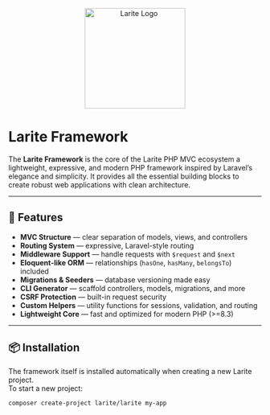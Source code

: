 <p align="center">
  <img src="https://larite.dev/public/images/logo/larite.jpg" width="200" alt="Larite Logo">
</p>

# Larite Framework

The **Larite Framework** is the core of the Larite PHP MVC ecosystem  a lightweight, expressive, and modern PHP framework inspired by Laravel’s elegance and simplicity. It provides all the essential building blocks to create robust web applications with clean architecture.

---

## 🚀 Features

- **MVC Structure** — clear separation of models, views, and controllers
- **Routing System** — expressive, Laravel-style routing
- **Middleware Support** — handle requests with `$request` and `$next`
- **Eloquent-like ORM** — relationships (`hasOne`, `hasMany`, `belongsTo`) included
- **Migrations & Seeders** — database versioning made easy
- **CLI Generator** — scaffold controllers, models, migrations, and more
- **CSRF Protection** — built-in request security
- **Custom Helpers** — utility functions for sessions, validation, and routing
- **Lightweight Core** — fast and optimized for modern PHP (>=8.3)

---

## 📦 Installation

The framework itself is installed automatically when creating a new Larite project.  
To start a new project:

```bash
composer create-project larite/larite my-app

